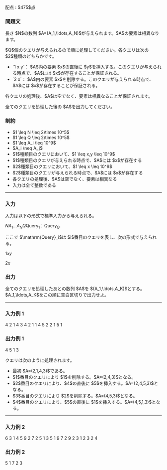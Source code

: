 
<div>

<span>

<span>

<p>
配点 : $475$点
</p>

<div>

<section>

### **問題文**

<p>
長さ $N$の数列 $A=(A_1,\ldots,A_N)$が与えられます。$A$の要素は相異なります。
</p>

<p>
$Q$個のクエリが与えられるので順に処理してください。各クエリは次の $2$種類のどちらかです。
</p>

<ul>

<li>
`1 x y`： $A$内の要素 $x$の直後に $y$を挿入する。このクエリが与えられる時点で、$A$には $x$が存在することが保証される。
</li>

<li>
`2 x`： $A$内の要素 $x$を削除する。このクエリが与えられる時点で、$A$には $x$が存在することが保証される。
</li>

</ul>

<p>
各クエリの処理後、$A$は空でなく、要素は相異なることが保証されます。
</p>

<p>
全てのクエリを処理した後の $A$を出力してください。
</p>

</section>

</div>

<div>

<section>

### **制約**

<ul>

<li>
$1 \leq N \leq 2\times 10^5$
</li>

<li>
$1 \leq Q \leq 2\times 10^5$
</li>

<li>
$1 \leq A_i \leq 10^9$
</li>

<li>
$A_i \neq A_j$
</li>

<li>
$1$種類目のクエリにおいて、$1 \leq x,y \leq 10^9$
</li>

<li>
$1$種類目のクエリが与えられる時点で、$A$には $x$が存在する
</li>

<li>
$2$種類目のクエリにおいて、$1 \leq x \leq 10^9$
</li>

<li>
$2$種類目のクエリが与えられる時点で、$A$には $x$が存在する
</li>

<li>
各クエリの処理後、$A$は空でなく、要素は相異なる
</li>

<li>
入力は全て整数である
</li>

</ul>

</section>

</div>

---

<div>

<div>

<section>

### **入力**

<p>
入力は以下の形式で標準入力から与えられる。
</p>

<div>

$N$$A_1$$\ldots$$A_N$$Q$$\mathrm{Query}_1$$\vdots$$\mathrm{Query}_Q$
</div>

<p>
ここで $\mathrm{Query}_i$は $i$番目のクエリを表し、次の形式で与えられる。
</p>

<div>

$1$$x$$y$
</div>

<div>

$2$$x$
</div>

</section>

</div>

<div>

<section>

### **出力**

<p>
全てのクエリを処理したあとの数列 $A$を $(A_1,\ldots,A_K)$とする。$A_1,\ldots,A_K$をこの順に空白区切りで出力せよ。
</p>

</section>

</div>

</div>

---

<div>

<section>

### **入力例 1**

<div>

4
2 1 4 3
4
2 1
1 4 5
2 2
1 5 1

</div>

</section>

</div>

<div>

<section>

### **出力例 1**

<div>

4 5 1 3

</div>

<p>
クエリは次のように処理されます。
</p>

<ul>

<li>
最初 $A=(2,1,4,3)$である。
</li>

<li>
$1$番目のクエリにより $1$を削除する。$A=(2,4,3)$となる。
</li>

<li>
$2$番目のクエリにより、$4$の直後に $5$を挿入する。$A=(2,4,5,3)$となる。
</li>

<li>
$3$番目のクエリにより $2$を削除する。$A=(4,5,3)$となる。
</li>

<li>
$4$番目のクエリにより、$5$の直後に $1$を挿入する。$A=(4,5,1,3)$となる。
</li>

</ul>

</section>

</div>

---

<div>

<section>

### **入力例 2**

<div>

6
3 1 4 5 9 2
7
2 5
1 3 5
1 9 7
2 9
2 3
1 2 3
2 4

</div>

</section>

</div>

<div>

<section>

### **出力例 2**

<div>

5 1 7 2 3

</div>

</section>

</div>

</span>

</span>

</div>
